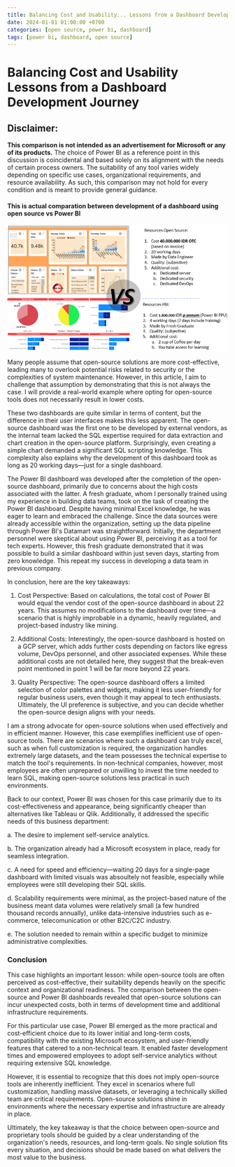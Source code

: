 ```yaml
---
title: Balancing Cost and Usability... Lessons from a Dashboard Development Journey
date: 2024-01-01 01:00:00 +0700
categories: [open source, power bi, dashboard]
tags: [power bi, dashboard, open source]
---
```

 
# Balancing Cost and Usability Lessons from a Dashboard Development Journey

## **Disclaimer**:
**This comparison is not intended as an advertisement for Microsoft or any of its products.** The choice of Power BI as a reference point in this discussion is coincidental and based solely on its alignment with the needs of certain process owners. The suitability of any tool varies widely depending on specific use cases, organizational requirements, and resource availability. As such, this comparison may not hold for every condition and is meant to provide general guidance.  

#### **This is actual comparation between development of a dashboard using open source vs Power BI**
![comparationpbi](</assets/img/jetvspbi/opensource_pbi.png>)

Many people assume that open-source solutions are more cost-effective, leading many to overlook potential risks related to security or the complexities of system maintenance. However, in this article, I aim to challenge that assumption by demonstrating that this is not always the case. I will provide a real-world example where opting for open-source tools does not necessarily result in lower costs.

These two dashboards are quite similar in terms of content, but the difference in their user interfaces makes this less apparent. The open-source dashboard was the first one to be developed by external vendors, as the internal team lacked the SQL expertise required for data extraction and chart creation in the open-source platform. Surprisingly, even creating a simple chart demanded a significant SQL scripting knowledge. This complexity also explains why the development of this dashboard took as long as 20 working days—just for a single dashboard.

The Power BI dashboard was developed after the completion of the open-source dashboard, primarily due to concerns about the high costs associated with the latter. A fresh graduate, whom I personally trained using my experience in building data teams, took on the task of creating the Power BI dashboard. Despite having minimal Excel knowledge, he was eager to learn and embraced the challenge. Since the data sources were already accessible within the organization, setting up the data pipeline through Power BI's Datamart was straightforward. Initially, the department personnel were skeptical about using Power BI, perceiving it as a tool for tech experts. However, this fresh graduate demonstrated that it was possible to build a similar dashboard within just seven days, starting from zero knowledge. This repeat my success in developing a data team in previous company.  

In conclusion, here are the key takeaways:

1. Cost Perspective: Based on calculations, the total cost of Power BI would equal the vendor cost of the open-source dashboard in about 22 years. This assumes no modifications to the dashboard over time—a scenario that is highly improbable in a dynamic, heavily regulated, and project-based industry like mining.

2. Additional Costs: Interestingly, the open-source dashboard is hosted on a GCP server, which adds further costs depending on factors like egress volume, DevOps personnel, and other associated expenses. While these additional costs are not detailed here, they suggest that the break-even point mentioned in point 1 will be far more beyond 22 years.

3. Quality Perspective: The open-source dashboard offers a limited selection of color palettes and widgets, making it less user-friendly for regular business users, even though it may appeal to tech enthusiasts. Ultimately, the UI preference is subjective, and you can decide whether the open-source design aligns with your needs.
	

I am a strong advocate for open-source solutions when used effectively and in efficient manner. However, this case exemplifies inefficient use of open-source tools. There are scenarios where such a dashboard can truly excel, such as when full customization is required, the organization handles extremely large datasets, and the team possesses the technical expertise to match the tool's requirements. In non-technical companies, however, most employees are often unprepared or unwilling to invest the time needed to learn SQL, making open-source solutions less practical in such environments.

Back to our context, Power BI was chosen for this case primarily due to its cost-effectiveness and appearance, being significantly cheaper than alternatives like Tableau or Qlik. Additionally, it addressed the specific needs of this business department:

a. The desire to implement self-service analytics.

b. The organization already had a Microsoft ecosystem in place, ready for seamless integration.

c. A need for speed and efficiency—waiting 20 days for a single-page dashboard with limited visuals was absoultely not feasible, especially while employees were still developing their SQL skills.

d. Scalability requirements were minimal, as the project-based nature of the business meant data volumes were relatively small (a few hundred thousand records annually), unlike data-intensive industries such as e-commerce, telecomunication or other B2C/C2C industry.

e. The solution needed to remain within a specific budget to minimize administrative complexities.

### Conclusion 

This case highlights an important lesson: while open-source tools are often perceived as cost-effective, their suitability depends heavily on the specific context and organizational readiness. The comparison between the open-source and Power BI dashboards revealed that open-source solutions can incur unexpected costs, both in terms of development time and additional infrastructure requirements.

For this particular use case, Power BI emerged as the more practical and cost-efficient choice due to its lower initial and long-term costs, compatibility with the existing Microsoft ecosystem, and user-friendly features that catered to a non-technical team. It enabled faster development times and empowered employees to adopt self-service analytics without requiring extensive SQL knowledge.

However, it is essential to recognize that this does not imply open-source tools are inherently inefficient. They excel in scenarios where full customization, handling massive datasets, or leveraging a technically skilled team are critical requirements. Open-source solutions shine in environments where the necessary expertise and infrastructure are already in place.

Ultimately, the key takeaway is that the choice between open-source and proprietary tools should be guided by a clear understanding of the organization's needs, resources, and long-term goals. No single solution fits every situation, and decisions should be made based on what delivers the most value to the business.
